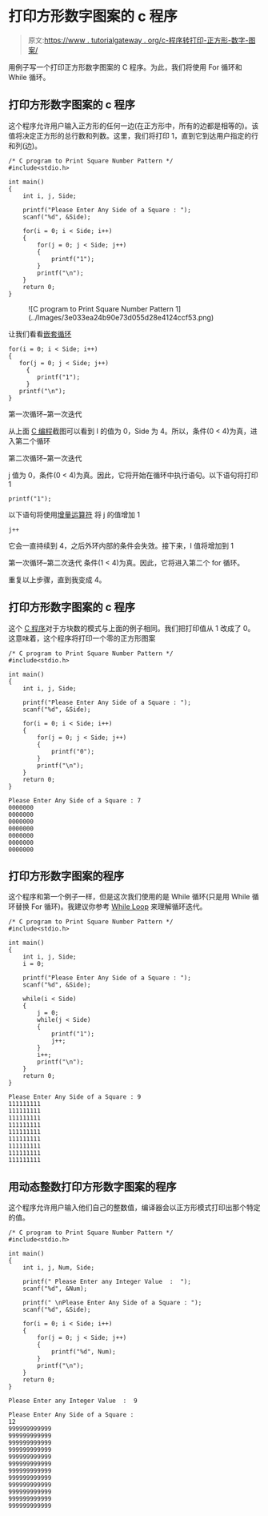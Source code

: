 # 打印方形数字图案的 c 程序

> 原文:[https://www . tutorialgateway . org/c-程序转打印-正方形-数字-图案/](https://www.tutorialgateway.org/c-program-to-print-square-number-pattern/)

用例子写一个打印正方形数字图案的 C 程序。为此，我们将使用 For 循环和 While 循环。

## 打印方形数字图案的 c 程序

这个程序允许用户输入正方形的任何一边(在正方形中，所有的边都是相等的)。该值将决定正方形的总行数和列数。这里，我们将打印 1，直到它到达用户指定的行和列(边)。

```
/* C program to Print Square Number Pattern */
#include<stdio.h>

int main()
{
    int i, j, Side;

    printf("Please Enter Any Side of a Square : ");
    scanf("%d", &Side);

    for(i = 0; i < Side; i++)
    {
    	for(j = 0; j < Side; j++)
		{
           	printf("1");
        }
        printf("\n");
    }
    return 0;
}
```

<figure class="wp-block-image">![C program to Print Square Number Pattern 1](../Images/3e033ea24b90e73d055d28e4124ccf53.png)</figure>

让我们看看[嵌套循环](https://www.tutorialgateway.org/for-loop-in-c-programming/)

```
for(i = 0; i < Side; i++) 
{ 
   for(j = 0; j < Side; j++) 
     { 
        printf("1"); 
     } 
   printf("\n"); 
}
```

第一次循环–第一次迭代

从上面 [C 编程](https://www.tutorialgateway.org/c-programming/)截图可以看到 I 的值为 0，Side 为 4。所以，条件(0 < 4)为真，进入第二个循环

第二次循环–第一次迭代

j 值为 0，条件(0 < 4)为真。因此，它将开始在循环中执行语句。以下语句将打印 1

```
printf("1");
```

以下语句将使用[增量运算符](https://www.tutorialgateway.org/increment-and-decrement-operators-in-c/) 将 j 的值增加 1

```
j++
```

它会一直持续到 4，之后外环内部的条件会失效。接下来，I 值将增加到 1

第一次循环–第二次迭代
条件(1 < 4)为真。因此，它将进入第二个 for 循环。

重复以上步骤，直到我变成 4。

## 打印方形数字图案的 c 程序

这个 [C 程序](https://www.tutorialgateway.org/c-programming-examples/)对于方块数的模式与上面的例子相同。我们把打印值从 1 改成了 0。这意味着，这个程序将打印一个零的正方形图案

```
/* C program to Print Square Number Pattern */
#include<stdio.h>

int main()
{
    int i, j, Side;

    printf("Please Enter Any Side of a Square : ");
    scanf("%d", &Side);

    for(i = 0; i < Side; i++)
    {
    	for(j = 0; j < Side; j++)
		{
           	printf("0");
        }
        printf("\n");
    }
    return 0;
}
```

```
Please Enter Any Side of a Square : 7
0000000
0000000
0000000
0000000
0000000
0000000
0000000
```

## 打印方形数字图案的程序

这个程序和第一个例子一样，但是这次我们使用的是 While 循环(只是用 While 循环替换 For 循环)。我建议你参考 [While Loop](https://www.tutorialgateway.org/while-loop-in-c/) 来理解循环迭代。

```
/* C program to Print Square Number Pattern */
#include<stdio.h>

int main()
{
    int i, j, Side;
    i = 0;

    printf("Please Enter Any Side of a Square : ");
    scanf("%d", &Side);

    while(i < Side)
    {
    	j = 0;
    	while(j < Side)
		{
           	printf("1");
           	j++;
        }
        i++;
        printf("\n");
    }
    return 0;
}
```

```
Please Enter Any Side of a Square : 9
111111111
111111111
111111111
111111111
111111111
111111111
111111111
111111111
111111111
```

## 用动态整数打印方形数字图案的程序

这个程序允许用户输入他们自己的整数值，编译器会以正方形模式打印出那个特定的值。

```
/* C program to Print Square Number Pattern */
#include<stdio.h>

int main()
{
    int i, j, Num, Side;

    printf(" Please Enter any Integer Value  :  ");
    scanf("%d", &Num);

    printf(" \nPlease Enter Any Side of a Square : ");
    scanf("%d", &Side);

    for(i = 0; i < Side; i++)
    {
    	for(j = 0; j < Side; j++)
		{
           	printf("%d", Num);
        }
        printf("\n");
    }
    return 0;
}
```

```
Please Enter any Integer Value  :  9

Please Enter Any Side of a Square : 
12
999999999999
999999999999
999999999999
999999999999
999999999999
999999999999
999999999999
999999999999
999999999999
999999999999
999999999999
999999999999
```